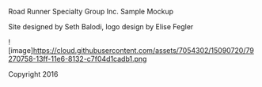 Road Runner Specialty Group Inc. Sample Mockup

Site designed by Seth Balodi, logo design by Elise Fegler


![image]https://cloud.githubusercontent.com/assets/7054302/15090720/79270758-13ff-11e6-8132-c7f04d1cadb1.png


Copyright 2016
